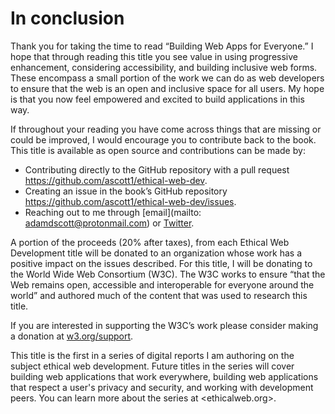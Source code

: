 # In conclusion

Thank you for taking the time to read “Building Web Apps for Everyone.” I hope that through reading this title you see value in using progressive enhancement, considering accessibility, and building inclusive web forms. These encompass a small portion of the work we can do as web developers to ensure that the web is an open and inclusive space for all users. My hope is that you now feel empowered and excited to build applications in this way.

If throughout your reading you have come across things that are missing or could be improved, I would encourage you to contribute back to the book. This title is available as open source and contributions can be made by:

- Contributing directly to the GitHub repository with a pull request <https://github.com/ascott1/ethical-web-dev>.
- Creating an issue in the book’s GitHub repository <https://github.com/ascott1/ethical-web-dev/issues>.
- Reaching out to me through [email](mailto: adamdscott@protonmail.com) or [Twitter](https://twitter.com/adamdscott).

A portion of the proceeds (20% after taxes), from each Ethical Web Development title will be donated to an organization whose work has a positive impact on the issues described. For this title, I will be donating to the World Wide Web Consortium (W3C). The W3C works to ensure “that the Web remains open, accessible and interoperable for everyone around the world” and authored much of the content that was used to research this title.

If you are interested in supporting the W3C’s work please consider making a donation at [w3.org/support](https://www.w3.org/support/).

This title is the first in a series of digital reports I am authoring on the subject ethical web development. Future titles in the series will cover building web applications that work everywhere, building web applications that respect a user's privacy and security, and working with development peers. You can learn more about the series at <ethicalweb.org>.

